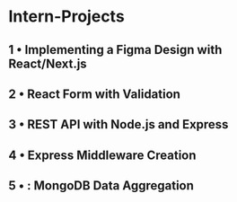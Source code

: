 # Intern-Projects

## 1 • Implementing a Figma Design with React/Next.js

## 2 • React Form with Validation

## 3 • REST API with Node.js and Express

## 4 • Express Middleware Creation

## 5 • : MongoDB Data Aggregation

